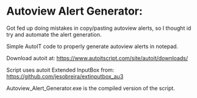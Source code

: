 # Autoview Alert Generator:

Got fed up doing mistakes in copy/pasting autoview alerts, so I thought id try and automate the alert generation.

Simple AutoIT code to properly generate autoview alerts in notepad.

Download autoit at: https://www.autoitscript.com/site/autoit/downloads/

Script uses autoit Extended InputBox from: https://github.com/jesobreira/extinputbox_au3

Autoview_Alert_Generator.exe is the compiled version of the script.
